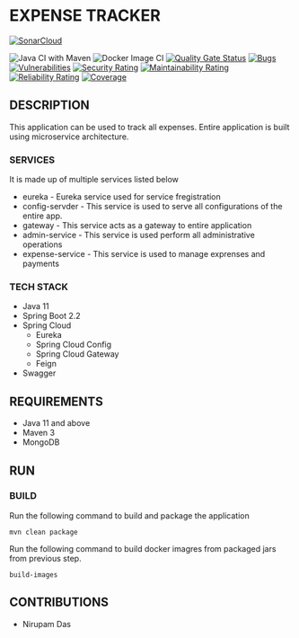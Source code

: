 # EXPENSE TRACKER 

[![SonarCloud](https://sonarcloud.io/images/project_badges/sonarcloud-white.svg)](https://sonarcloud.io/dashboard?id=dasn-TeraBundle_et-app)

![Java CI with Maven](https://github.com/dasn-TeraBundle/expense-tracker/workflows/Java%20CI%20with%20Maven/badge.svg)
![Docker Image CI](https://github.com/dasn-TeraBundle/expense-tracker/workflows/Docker%20Image%20CI/badge.svg)
[![Quality Gate Status](https://sonarcloud.io/api/project_badges/measure?project=dasn-TeraBundle_et-app&metric=alert_status)](https://sonarcloud.io/dashboard?id=dasn-TeraBundle_et-app)
[![Bugs](https://sonarcloud.io/api/project_badges/measure?project=dasn-TeraBundle_et-app&metric=bugs)](https://sonarcloud.io/dashboard?id=dasn-TeraBundle_et-app)
[![Vulnerabilities](https://sonarcloud.io/api/project_badges/measure?project=dasn-TeraBundle_et-app&metric=vulnerabilities)](https://sonarcloud.io/dashboard?id=dasn-TeraBundle_et-app)
[![Security Rating](https://sonarcloud.io/api/project_badges/measure?project=dasn-TeraBundle_et-app&metric=security_rating)](https://sonarcloud.io/dashboard?id=dasn-TeraBundle_et-app)
[![Maintainability Rating](https://sonarcloud.io/api/project_badges/measure?project=dasn-TeraBundle_et-app&metric=sqale_rating)](https://sonarcloud.io/dashboard?id=dasn-TeraBundle_et-app)
[![Reliability Rating](https://sonarcloud.io/api/project_badges/measure?project=dasn-TeraBundle_et-app&metric=reliability_rating)](https://sonarcloud.io/dashboard?id=dasn-TeraBundle_et-app)
[![Coverage](https://sonarcloud.io/api/project_badges/measure?project=dasn-TeraBundle_et-app&metric=coverage)](https://sonarcloud.io/dashboard?id=dasn-TeraBundle_et-app)
                                                              

## DESCRIPTION
This application can be used to track all expenses. Entire application is built using microservice architecture. 

### SERVICES
It is made up of multiple services listed below
* eureka - Eureka service used for service fregistration
* config-servder - This service is used to serve all configurations of the entire app.
* gateway - This service acts as a gateway to entire application
* admin-service - This service is used perform all administrative operations
* expense-service - This service is used to manage exprenses and payments

### TECH STACK

* Java 11
* Spring Boot 2.2
* Spring Cloud
  * Eureka
  * Spring Cloud Config
  * Spring Cloud Gateway
  * Feign
* Swagger
 
## REQUIREMENTS

* Java 11 and above
* Maven 3
* MongoDB

## RUN

### BUILD

Run the following command to build and package the application
```
mvn clean package
```

Run the following command to build docker imagres from packaged jars from previous step.
```
build-images
```
## CONTRIBUTIONS

* Nirupam Das